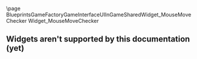 \page BlueprintsGameFactoryGameInterfaceUIInGameSharedWidget_MouseMoveChecker Widget_MouseMoveChecker
## Widgets aren't supported by this documentation (yet)
